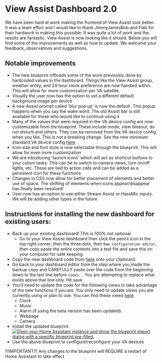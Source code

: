 # View Assist Dashboard 2.0

We have been hard at work making the frontend of View Assist look better.  It was a team effort and I would like to thank JimmyJamesBob and Flab for their hardwork in making this possible.  It was quite a lot of work and the results are fantastic.  View Assist is now looking like it should.  Below you will find some of the improvements as well as how to update.  We welcome your feedback, observations and suggestions.

## Notable improvements
* The new blueprint offloads some of the work previously done by hardcoded values in the dashboard.  Things like the View Assist group, weather entity, and 24 hour clock preference are now handled within.  This will allow for more customization per VA satellite
* Visually the user now has the option to set a different default background image per device
* A new Assist prompt called 'blur pop up' is now the default.  This popup happens when you say the wake word.  The old Assist bar is still available for those who would like to continue using it
* Many of the values that were required in the VA device config are now customizable from the blueprint.  These include mode, view timeout, do not disturb and others.  They can be removed from the VA device config when you like.  This is not a breaking change.  See the new minimum standard VA device config [here](https://github.com/dinki/View-Assist/blob/viewassist-dashboard2.0/View%20Assist%20device%20configuration/device_config_example.yaml)
* Icon size and font style is now selectable through the blueprint.  This will allow for even more customization
* We are introducing 'launch icons' which will act as shortcut buttons to your cutom tasks.  This can be to switch to camera views, turn on/off lights, etc.  These are tied to action calls and can be added as a persistent icon for these functions
* Changes in CSS now allow for better placement of elements and better use of space.  The shifting of elements when icons appear/disappear has finally been resolved!
* User now has an option to use either Stream Assist or HassMic inputs.  We will be adding other types in the future


## Instructions for installing the new dashboard for existing users:

* Back up your existing dashboard!  This is 100% not optional.
  * Go to your View Assist dashboard then click the pencil icon in the top right corner, then the three dots, then `Raw configuration editor`, then copy paste the entire contents into a text file and save this on your computer for safe keeping
* Copy the new dashboard code from [here](https://github.com/dinki/View-Assist/blob/viewassist-dashboard2.0/View%20Assist%20dashboard%20and%20views/dashboard/dashboard.yaml) onto your clipboard
* Go back to your dashboard editor from the step where you made the backup copy and CAREFULLY paste over the code from the beginning down to the last line before `views:` .  You are attempting to replace what exists above that line only.  Hit save
* You'll need to update the code for the following views to take advantage of the new functions if you are.  You only need to update views you are currently using or plan to use.  You can find these views [here](https://github.com/dinki/View-Assist/tree/viewassist-dashboard2.0/View%20Assist%20dashboard%20and%20views/views)
  *  Clock
  *  Music
  *  Alarm (if using the beta version has been updated)
  *  Webpage
  *  Camera
* Install the updated blueprint.  [![Open your Home Assistant instance and show the blueprint import dialog with a specific blueprint pre-filled.](https://my.home-assistant.io/badges/blueprint_import.svg)](https://my.home-assistant.io/redirect/blueprint_import/?blueprint_url=https%3A%2F%2Fraw.githubusercontent.com%2Fdinki%2FView-Assist%2Frefs%2Fheads%2Fviewassist-dashboard2.0%2FView_Assist_control_automations%2Fblueprint-devicecontrol.yaml)
* Use the above blueprint to configure/reconfigure your VA devices


!!!IMPORTANT!!!  Any changes to the blueprint will REQUIRE a restart of Home Assistant to take effect
